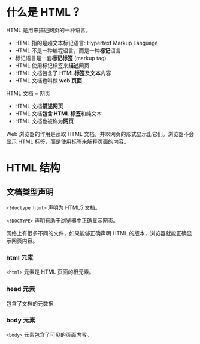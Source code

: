 # 什么是 HTML？
HTML 是用来描述网页的一种语言。

- HTML 指的是超文本标记语言: Hypertext Markup Language
- HTML 不是一种编程语言，而是一种**标记**语言
- 标记语言是一套**标记标签** (markup tag)
- HTML 使用标记标签来**描述**网页
- HTML 文档包含了 HTML**标签**及**文本**内容
- HTML 文档也叫做 **web 页面**

HTML 文档 = 网页
- HTML 文档**描述网页**
- HTML 文档**包含 HTML 标签**和纯文本
- HTML 文档也被称为**网页**

Web 浏览器的作用是读取 HTML 文档，并以网页的形式显示出它们。浏览器不会显示 HTML 标签，而是使用标签来解释页面的内容。

# HTML  结构
## 文档类型声明

`<!doctype html>` 声明为 HTML5 文档。

`<!DOCTYPE>` 声明有助于浏览器中正确显示网页。

网络上有很多不同的文件，如果能够正确声明 HTML 的版本，浏览器就能正确显示网页内容。

### html 元素
`<html>` 元素是 HTML 页面的根元素。

### head 元素
包含了文档的元数据

### body 元素
`<body>` 元素包含了可见的页面内容。

